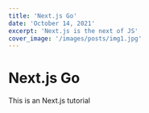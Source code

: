 ```yaml
---
title: 'Next.js Go'
date: 'October 14, 2021'
excerpt: 'Next.js is the next of JS'
cover_image: '/images/posts/img1.jpg'
---
```


# Next.js Go

This is an Next.js tutorial